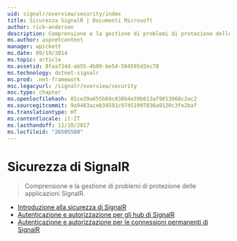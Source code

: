 ```yaml
---
uid: signalr/overview/security/index
title: Sicurezza SignalR | Documenti Microsoft
author: rick-anderson
description: Comprensione e la gestione di problemi di protezione delle applicazioni SignalR.
ms.author: aspnetcontent
manager: wpickett
ms.date: 09/19/2014
ms.topic: article
ms.assetid: 8faa734d-ab55-4b09-be54-564595d2ec78
ms.technology: dotnet-signalr
ms.prod: .net-framework
msc.legacyurl: /signalr/overview/security
msc.type: chapter
ms.openlocfilehash: 01ce39a655b69c038b4e39b013af9013968c2ac2
ms.sourcegitcommit: 9a9483aceb34591c97451997036a9120c3fe2baf
ms.translationtype: HT
ms.contentlocale: it-IT
ms.lasthandoff: 11/10/2017
ms.locfileid: "26505580"
---
```

<a name="signalr-security"></a>Sicurezza di SignalR
====================
> Comprensione e la gestione di problemi di protezione delle applicazioni SignalR.


- [Introduzione alla sicurezza di SignalR](introduction-to-security.md)
- [Autenticazione e autorizzazione per gli hub di SignalR](hub-authorization.md)
- [Autenticazione e autorizzazione per le connessioni permanenti di SignalR](persistent-connection-authorization.md)

